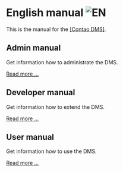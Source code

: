 # English manual ![EN](../en.png)

This is the manual for the [[Contao DMS]](https://github.com/ContaoDMS/dms).

## Admin manual

Get information how to administrate the DMS.

[Read more ...](admin)

## Developer manual

Get information how to extend the DMS.

[Read more ...](developer)

## User manual

Get information how to use the DMS.

[Read more ...](user)